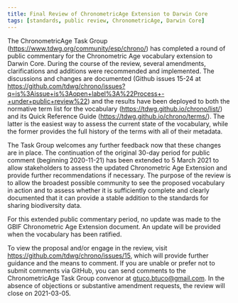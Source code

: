 ```yaml
---
title: Final Review of ChronometricAge Extension to Darwin Core
tags: [standards, public review, ChronometricAge, Darwin Core]
---
```


The ChronometricAge Task Group (https://www.tdwg.org/community/esp/chrono/) has completed a round of public commentary for the Chronometric Age vocabulary extension to Darwin Core. During the course of the review, several amendments, clarifications and additions were recommended and implemented. The discussions and changes are documented (Github issues 15-24 at https://github.com/tdwg/chrono/issues?q=is%3Aissue+is%3Aopen+label%3A%22Process+-+under+public+review%22) and the results have been deployed to both the normative term list for the vocabulary (https://tdwg.github.io/chrono/list/) and its Quick Reference Guide (https://tdwg.github.io/chrono/terms/). The latter is the easiest way to assess the current state of the vocabulary, while the former provides the full history of the terms with all of their metadata.

The Task Group welcomes any further feedback now that these changes are in place. The continuation of the original 30-day period for public comment (beginning 2020-11-21) has been extended to 5 March 2021 to allow stakeholders to assess the updated Chronometric Age Extension and provide further recommendations if necessary. The purpose of the review is to allow the broadest possible community to see the proposed vocabulary in action and to assess whether it is sufficiently complete and clearly documented that it can provide a stable addition to the standards for sharing biodiversity data. 

For this extended public commentary period, no update was made to the GBIF Chronometric Age Extension document. An update will be provided when the vocabulary has been ratified.

To view the proposal and/or engage in the review, visit https://github.com/tdwg/chrono/issues/15, which will provide further guidance and the means to comment. If you are unable or prefer not to submit comments via GitHub, you can send comments to the ChronometricAge Task Group convenor at gtuco.btuco@gmail.com. In the absence of objections or substantive amendment requests, the review will close on 2021-03-05.
